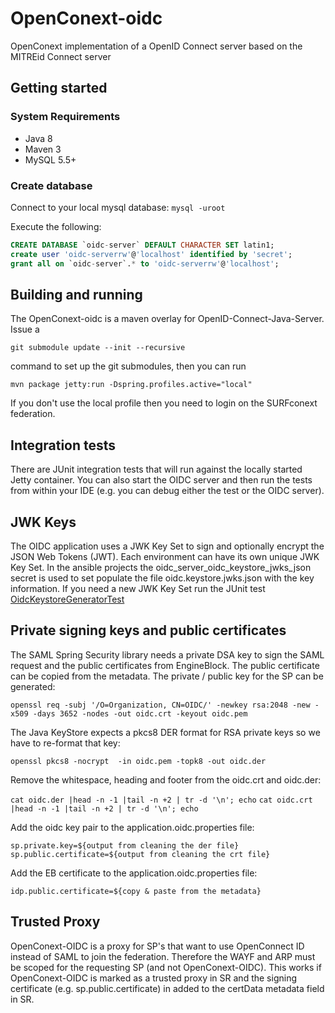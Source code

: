 # OpenConext-oidc

OpenConext implementation of a OpenID Connect server based on the MITREid Connect server

## Getting started

### System Requirements

- Java 8
- Maven 3
- MySQL 5.5+

### Create database

Connect to your local mysql database: `mysql -uroot`

Execute the following:

```sql
CREATE DATABASE `oidc-server` DEFAULT CHARACTER SET latin1;
create user 'oidc-serverrw'@'localhost' identified by 'secret';
grant all on `oidc-server`.* to 'oidc-serverrw'@'localhost';
```

## Building and running

The OpenConext-oidc is a maven overlay for OpenID-Connect-Java-Server. Issue a
 
`git submodule update --init --recursive` 

command to set up the git submodules, then you can run 

`mvn package jetty:run -Dspring.profiles.active="local"`

If you don't use the local profile then you need to login on the SURFconext federation.

## Integration tests

There are JUnit integration tests that will run against the locally started Jetty container. You can also start the OIDC server
and then run the tests from within your IDE (e.g. you can debug either the test or the OIDC server).

## JWK Keys

The OIDC application uses a JWK Key Set to sign and optionally encrypt the JSON Web Tokens (JWT). Each environment can have its own unique
JWK Key Set. In the ansible projects the oidc_server_oidc_keystore_jwks_json secret is used to set populate the file oidc.keystore.jwks.json
with the key information. If you need a new JWK Key Set run the JUnit test [OidcKeystoreGeneratorTest](oidc-server/src/test/java/oidc/OidcKeystoreGeneratorTest.java) 

## Private signing keys and public certificates

The SAML Spring Security library needs a private DSA key to sign the SAML request and the public certificates from EngineBlock. The
public certificate can be copied from the metadata. The private / public key for the SP can be generated:
 
`openssl req -subj '/O=Organization, CN=OIDC/' -newkey rsa:2048 -new -x509 -days 3652 -nodes -out oidc.crt -keyout oidc.pem`

The Java KeyStore expects a pkcs8 DER format for RSA private keys so we have to re-format that key:

`openssl pkcs8 -nocrypt  -in oidc.pem -topk8 -out oidc.der` 
 
Remove the whitespace, heading and footer from the oidc.crt and oidc.der:

`cat oidc.der |head -n -1 |tail -n +2 | tr -d '\n'; echo`
`cat oidc.crt |head -n -1 |tail -n +2 | tr -d '\n'; echo`

Add the oidc key pair to the application.oidc.properties file:

`sp.private.key=${output from cleaning the der file}`
`sp.public.certificate=${output from cleaning the crt file}`

Add the EB certificate to the application.oidc.properties file:

`idp.public.certificate=${copy & paste from the metadata}`

## Trusted Proxy

OpenConext-OIDC is a proxy for SP's that want to use OpenConnect ID instead of SAML to join the federation. Therefore
the WAYF and ARP must be scoped for the requesting SP (and not OpenConext-OIDC). This works if OpenConext-OIDC is marked
as a trusted proxy in SR and the signing certificate (e.g. sp.public.certificate) in added to the certData metadata
field in SR.